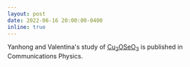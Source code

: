 ```yaml
---
layout: post
date: 2022-06-16 20:00:00-0400
inline: true
---
```


Yanhong and Valentina's study of [Cu<sub>2</sub>OSeO<sub>3</sub>](/publications/#Gu2022site) is published in Communications Physics.
